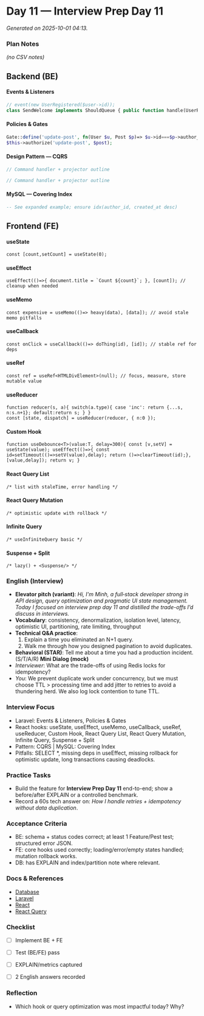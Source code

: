 # Day 11 — Interview Prep Day 11

_Generated on 2025-10-01 04:13._

### Plan Notes
_(no CSV notes)_

## Backend (BE)

#### Events & Listeners
```php
// event(new UserRegistered($user->id));
class SendWelcome implements ShouldQueue { public function handle(UserRegistered $e){ /* ... */ } }
```

#### Policies & Gates
```php
Gate::define('update-post', fn(User $u, Post $p)=> $u->id===$p->author_id);
$this->authorize('update-post', $post);
```

#### Design Pattern — CQRS
```php
// Command handler + projector outline
```
```php
// Command handler + projector outline
```

#### MySQL — Covering Index
```sql
-- See expanded example; ensure idx(author_id, created_at desc)
```

## Frontend (FE)

#### useState
```tsx
const [count,setCount] = useState(0);
```

#### useEffect
```tsx
useEffect(()=>{ document.title = `Count ${count}`; }, [count]); // cleanup when needed
```

#### useMemo
```tsx
const expensive = useMemo(()=> heavy(data), [data]); // avoid stale memo pitfalls
```

#### useCallback
```tsx
const onClick = useCallback(()=> doThing(id), [id]); // stable ref for deps
```

#### useRef
```tsx
const ref = useRef<HTMLDivElement>(null); // focus, measure, store mutable value
```

#### useReducer
```tsx
function reducer(s, a){ switch(a.type){ case 'inc': return {...s, n:s.n+1}; default:return s; } }
const [state, dispatch] = useReducer(reducer, { n:0 });
```

#### Custom Hook
```tsx
function useDebounce<T>(value:T, delay=300){ const [v,setV] = useState(value); useEffect(()=>{ const id=setTimeout(()=>setV(value),delay); return ()=>clearTimeout(id);},[value,delay]); return v; }
```

#### React Query List
```tsx
/* list with staleTime, error handling */
```

#### React Query Mutation
```tsx
/* optimistic update with rollback */
```

#### Infinite Query
```tsx
/* useInfiniteQuery basic */
```

#### Suspense + Split
```tsx
/* lazy() + <Suspense/> */
```

### English (Interview)
- **Elevator pitch (variant)**: *Hi, I'm Minh, a full‑stack developer strong in API design, query optimization and pragmatic UI state management. Today I focused on interview prep day 11 and distilled the trade-offs I’d discuss in interviews.*
- **Vocabulary**: consistency, denormalization, isolation level, latency, optimistic UI, partitioning, rate limiting, throughput
- **Technical Q&A practice**:  
  1) Explain a time you eliminated an N+1 query.  
  2) Walk me through how you designed pagination to avoid duplicates.
- **Behavioral (STAR)**: Tell me about a time you had a production incident. (S/T/A/R)
**Mini Dialog (mock)**
- *Interviewer*: What are the trade-offs of using Redis locks for idempotency?
- *You*: We prevent duplicate work under concurrency, but we must choose TTL > processing time and add jitter to retries to avoid a thundering herd. We also log lock contention to tune TTL.



### Interview Focus
- Laravel: Events & Listeners, Policies & Gates
- React hooks: useState, useEffect, useMemo, useCallback, useRef, useReducer, Custom Hook, React Query List, React Query Mutation, Infinite Query, Suspense + Split
- Pattern: CQRS | MySQL: Covering Index
- Pitfalls: SELECT *, missing deps in useEffect, missing rollback for optimistic update, long transactions causing deadlocks.


### Practice Tasks
- Build the feature for **Interview Prep Day 11** end-to-end; show a before/after EXPLAIN or a controlled benchmark.
- Record a 60s tech answer on: *How I handle retries + idempotency without data duplication*. 


### Acceptance Criteria
- BE: schema + status codes correct; at least 1 Feature/Pest test; structured error JSON.
- FE: core hooks used correctly; loading/error/empty states handled; mutation rollback works.
- DB: has EXPLAIN and index/partition note where relevant.


### Docs & References
- [Database](https://dev.mysql.com/doc/)
- [Laravel](https://laravel.com/docs)
- [React](https://react.dev/learn)
- [React Query](https://tanstack.com/query/latest)

### Checklist
- [ ] Implement BE + FE
- [ ] Test (BE/FE) pass
- [ ] EXPLAIN/metrics captured
- [ ] 2 English answers recorded


### Reflection
- Which hook or query optimization was most impactful today? Why?